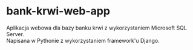 # bank-krwi-web-app
Aplikacja webowa dla bazy banku krwi z wykorzystaniem Microsoft SQL Server.  
Napisana w Pythonie z wykorzystaniem framework'u Django.

